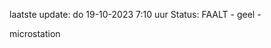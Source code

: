 laatste update: 
do 19-10-2023  7:10   uur 
Status: FAALT - geel - 
<div class="service Y">microstation</div>